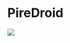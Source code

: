 # PireDroid

<img src="https://raw.githubusercontent.com/CipherOS/Documentation/master/art/CipherOS6.png"/>

